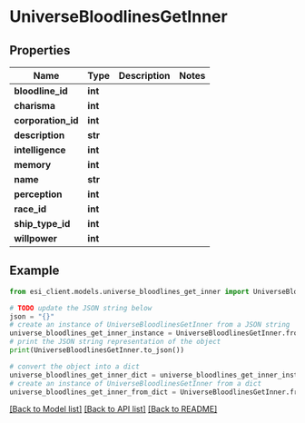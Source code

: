 # UniverseBloodlinesGetInner


## Properties

Name | Type | Description | Notes
------------ | ------------- | ------------- | -------------
**bloodline_id** | **int** |  | 
**charisma** | **int** |  | 
**corporation_id** | **int** |  | 
**description** | **str** |  | 
**intelligence** | **int** |  | 
**memory** | **int** |  | 
**name** | **str** |  | 
**perception** | **int** |  | 
**race_id** | **int** |  | 
**ship_type_id** | **int** |  | 
**willpower** | **int** |  | 

## Example

```python
from esi_client.models.universe_bloodlines_get_inner import UniverseBloodlinesGetInner

# TODO update the JSON string below
json = "{}"
# create an instance of UniverseBloodlinesGetInner from a JSON string
universe_bloodlines_get_inner_instance = UniverseBloodlinesGetInner.from_json(json)
# print the JSON string representation of the object
print(UniverseBloodlinesGetInner.to_json())

# convert the object into a dict
universe_bloodlines_get_inner_dict = universe_bloodlines_get_inner_instance.to_dict()
# create an instance of UniverseBloodlinesGetInner from a dict
universe_bloodlines_get_inner_from_dict = UniverseBloodlinesGetInner.from_dict(universe_bloodlines_get_inner_dict)
```
[[Back to Model list]](../README.md#documentation-for-models) [[Back to API list]](../README.md#documentation-for-api-endpoints) [[Back to README]](../README.md)


